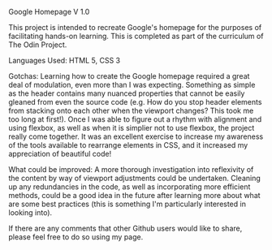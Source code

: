 Google Homepage V 1.0

This project is intended to recreate Google's homepage for the purposes of facilitating hands-on learning.  This is completed as part of the curriculum of The Odin Project.

Languages Used: HTML 5, CSS 3

Gotchas: Learning how to create the Google homepage required a great deal of modulation, even more than I was expecting.  Something as simple as the header contains many nuanced properties that cannot be easily gleaned from even the source code (e.g. How do you stop header elements from stacking onto each other when the viewport changes?  This took me too long at first!).  Once I was able to figure out a rhythm with alignment and using flexbox, as well as when it is simplier not to use flexbox, the project really come together.  It was an excellent exercise to increase my awareness of the tools available to rearrange elements in CSS, and it increased my appreciation of beautiful code!

What could be improved: A more thorough investigation into reflexivity of the content by way of viewport adjustments could be undertaken.  Cleaning up any redundancies in the code, as well as incorporating more efficient methods, could be a good idea in the future after learning more about what are some best practices (this is something I'm particularly interested in looking into).


If there are any comments that other Github users would like to share, please feel free to do so using my page.
